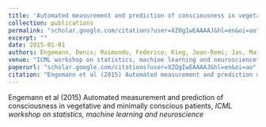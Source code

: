 ```yaml
---
title: 'Automated measurement and prediction of consciousness in vegetative and minimally conscious patients'
collection: publications
permalink: "scholar.google.com/citations?user=XZOgIwEAAAAJ&hl=en&oi=ao"
excerpt: ""
date: 2015-01-01
authors: Engemann, Denis; Raimondo, Federico; King, Jean-Remi; Jas, Mainak; Gramfort, Alexandre; Dehaene, Stanislas; Naccache, Lionel; Sitt, Jacobo; 
venue: "ICML workshop on statistics, machine learning and neuroscience"
paperurl: "scholar.google.com/citations?user=XZOgIwEAAAAJ&hl=en&oi=ao"
citation: "Engemann et al (2015) Automated measurement and prediction of consciousness in vegetative and minimally conscious patients, <i>ICML workshop on statistics, machine learning and neuroscience</i>"
---
```

Engemann et al (2015) Automated measurement and prediction of consciousness in vegetative and minimally conscious patients, <i>ICML workshop on statistics, machine learning and neuroscience</i>
